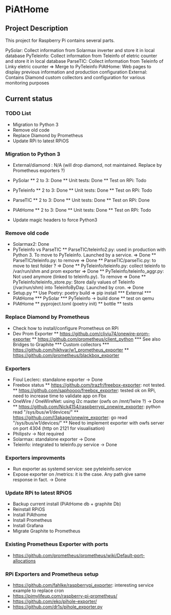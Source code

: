 # PiAtHome

## Project Description
This project for Raspberry Pi contains several parts.

PySolar: Collect information from Solarmax inverter and store it in local database
PyTeleinfo: Collect information from Teleinfo of eletric counter and store it in local database
ParseTIC: Collect information from Teleinfo of Linky eletric counter => Merge to PyTeleinfo
PiAtHome: Web pages to display previous information and production configuration
External: Contains Diamond custom collectors and configuration for various monitoring purposes

## Current status
### TODO List
* Migration to Python 3
* Remove old code
* Replace Diamond by Prometheus
* Update RPi to latest RPiOS

### Migration to Python 3
* External/diamond : N/A (will drop diamond, not maintained. Replace by Prometheus exporters ?)

* PySolar
** 2 to 3: Done
** Unit tests: Done
** Test on RPi: Todo

* PyTeleinfo
** 2 to 3: Done
** Unit tests: Done
** Test on RPi: Todo

* ParseTIC
** 2 to 3: Done
** Unit tests: Done
** Test on RPi: Done

* PiAtHome
** 2 to 3: Done
** Unit tests: Done
** Test on RPi: Todo

* Update magic headers to force Python3

### Remove old code
* Solarmax2: Done
* PyTeleinfo vs ParseTIC
** ParseTIC/teleinfo2.py: used in production with Python 3. To move to PyTeleinfo. Launched by a service. => Done
** ParseTIC/teleinfo.py: to remove => Done
** ParseTIC/parseTic.py: to move to test folder ? => Done
** PyTeleinfo/teleinfo.py: collect teleinfo to /var/run/shm and prom exporter => Done
** PyTeleinfo/teleinfo_aggr.py: Not used anymore (linked to teleinfo.py). To remove => Done
** PyTeleinfo/teleinfo_store.py: Store daily values of Teleinfo (/var/run/shm) into TeleinfoByDay. Launched by cron.  => Done
* Setup.py
** Use Poetry: poetry build => pip install 
*** External
*** PiAtHome
*** PySolar
*** PyTeleinfo -> build done
** test on qemu
* PiAtHome
** pyproject.toml (poetry init)
** bottle
** tests


### Replace Diamond by Prometheus
* Check how to install/configure Prometheus on RPi
* Dev Prom Exporter
** https://github.com/cliviu74/onewire-prom-exporter
** https://github.com/prometheus/client_python
*** See also Bridges to Graphite
*** Custom collectors
*** https://github.com/hikhvar/w1_prometheus_exporter
** https://github.com/prometheus/blackbox_exporter

### Exporters
* Fioul Leclerc: standalone exporter -> Done
* Freebox status
** https://github.com/trazfr/freebox-exporter: not tested.
** https://github.com/saphoooo/freebox_exporter: tested ok on RPi, need to increase time to validate app on Fbx
* OneWire / OneWireNet: using i2c master (owfs on /mnt/1wire ?) -> Done
** https://github.com/Nick4154/raspberrypi_onewire_exporter: python read "/sys/bus/w1/devices/"
** https://github.com/l3akage/onewire_exporter: go read "/sys/bus/w1/devices/"
** Need to implement exporter with owfs server on port 4304 (http on 2121 for visualisation)
* Philipstv -> Not required
* Solarmax: standalone exporter -> Done
* Teleinfo: integrated to teleinfo.py service -> Done

### Exporters improvments
* Run exporter as systemd service: see pyteleinfo.service
* Expose exporter on /metrics: it is the case. Any path give same response in fact. -> Done

### Update RPi to latest RPiOS
* Backup current install (PiAtHome db + graphite Db)
* Reinstall RPiOS
* Install PiAthome
* Install Prometheus
* Install Grafana
* Migrate Graphite to Prometheus

### Existing Prometheus Exporter with ports
* https://github.com/prometheus/prometheus/wiki/Default-port-allocations

### RPi Exporters and Prometheus setup
* https://github.com/fahlke/raspberrypi_exporter: interesting service example to replace cron
* https://pimylifeup.com/raspberry-pi-prometheus/
* https://github.com/eko/pihole-exporter/
* https://github.com/dr1s/pihole_exporter.py
